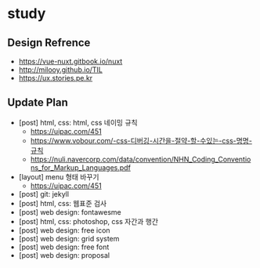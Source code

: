 # study
## Design Refrence
- https://vue-nuxt.gitbook.io/nuxt
- http://milooy.github.io/TIL
- https://ux.stories.pe.kr

## Update Plan
- [post] html, css: html, css 네이밍 규칙
	* https://uipac.com/451
	* https://www.vobour.com/-css-디버깅-시간을-절약-할-수있는-css-명명-규칙
	* https://nuli.navercorp.com/data/convention/NHN_Coding_Conventions_for_Markup_Languages.pdf
- [layout] menu 형태 바꾸기
	* https://uipac.com/451
- [post] git: jekyll
- [post] html, css: 웹표준 검사
- [post] web design: fontawesme
- [post] html, css: photoshop, css 자간과 행간
- [post] web design: free icon
- [post] web design: grid system
- [post] web design: free font
- [post] web design: proposal